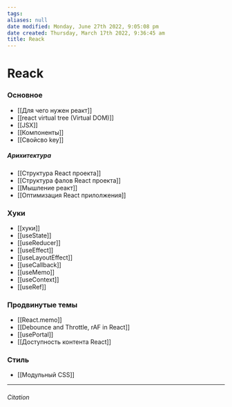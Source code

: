 ```yaml
---
tags: 
aliases: null
date modified: Monday, June 27th 2022, 9:05:08 pm
date created: Thursday, March 17th 2022, 9:36:45 am
title: Reack
---
```


# Reack

### Основное

- [[Для чего нужен реакт]]
- [[react virtual tree (Virtual DOM)]]
- [[JSX]]
- [[Компоненты]]
- [[Свойсво key]]

##### Арихитектура

- [[Структура React проекта]]
- [[Структура фалов React проекта]]
- [[Мышление реакт]]
- [[Оптимизация React прилолжения]]

### Хуки

- [[хуки]]
- [[useState]]
- [[useReducer]]
- [[useEffect]]
- [[useLayoutEffect]]
- [[useCallback]]
- [[useMemo]]
- [[useContext]]
- [[useRef]]

### Продвинутые темы
- [[React.memo]]
- [[Debounce and Throttle, rAF  in React]]
- [[usePortal]]
- [[Доступность контента React]]

### Стиль

- [[Модульный CSS]]

---

###### Citation
